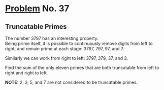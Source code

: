 # [Problem](https://projecteuler.net/problem=37) No. 37

## Truncatable Primes

The number 3797 has an interesting property.<br>Being prime itself, it is possible to continuously remove digits from left to right, and remain prime at each stage: 3797, 797, 97, and 7.

Similarly we can work from right to left: 3797, 379, 37, and 3.

Find the sum of the only eleven primes that are both truncatable from left to right and right to left.

**NOTE:** 2, 3, 5, and 7 are not considered to be truncatable primes.
